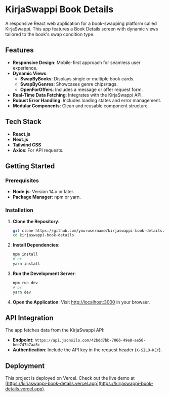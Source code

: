 # KirjaSwappi Book Details

A responsive React web application for a book-swapping platform called KirjaSwappi. This app features a Book Details screen with dynamic views tailored to the book's swap condition type.

## Features

- **Responsive Design**: Mobile-first approach for seamless user experience.
- **Dynamic Views**:
  - **SwapByBooks**: Displays single or multiple book cards.
  - **SwapByGenres**: Showcases genre chips/tags.
  - **OpenForOffers**: Includes a message or offer request form.
- **Real-Time Data Fetching**: Integrates with the KirjaSwappi API.
- **Robust Error Handling**: Includes loading states and error management.
- **Modular Components**: Clean and reusable component structure.

## Tech Stack

- **React.js**
- **Next.js**
- **Tailwind CSS**
- **Axios**: For API requests.

## Getting Started

### Prerequisites

- **Node.js**: Version 14.x or later.
- **Package Manager**: npm or yarn.

### Installation

1. **Clone the Repository**:
   ```bash
   git clone https://github.com/yourusername/kirjaswappi-book-details.git
   cd kirjaswappi-book-details
   ```

2. **Install Dependencies**:
   ```bash
   npm install
   # or
   yarn install
   ```

3. **Run the Development Server**:
   ```bash
   npm run dev
   # or
   yarn dev
   ```

4. **Open the Application**:
   Visit [http://localhost:3000](http://localhost:3000) in your browser.

## API Integration

The app fetches data from the KirjaSwappi API:
- **Endpoint**: `https://api.jsonsilo.com/42bdd7bb-7066-49e8-ae50-bee747b7aa5c`
- **Authentication**: Include the API key in the request header (`X-SILO-KEY`).

## Deployment

This project is deployed on Vercel. Check out the live demo at [https://kirjaswappi-book-details.vercel.app](https://kirjaswappi-book-details.vercel.app).
